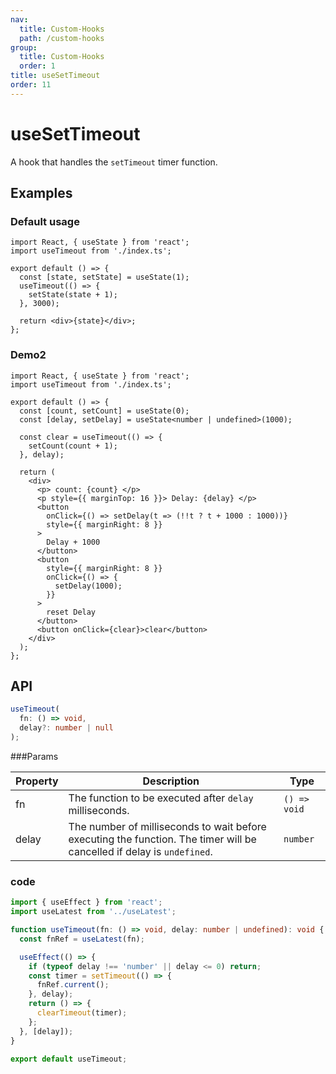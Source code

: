 ```yaml
---
nav:
  title: Custom-Hooks
  path: /custom-hooks
group:
  title: Custom-Hooks
  order: 1
title: useSetTimeout
order: 11
---
```


# useSetTimeout

A hook that handles the `setTimeout` timer function.

## Examples

### Default usage

```tsx
import React, { useState } from 'react';
import useTimeout from './index.ts';

export default () => {
  const [state, setState] = useState(1);
  useTimeout(() => {
    setState(state + 1);
  }, 3000);

  return <div>{state}</div>;
};
```

### Demo2

```tsx
import React, { useState } from 'react';
import useTimeout from './index.ts';

export default () => {
  const [count, setCount] = useState(0);
  const [delay, setDelay] = useState<number | undefined>(1000);

  const clear = useTimeout(() => {
    setCount(count + 1);
  }, delay);

  return (
    <div>
      <p> count: {count} </p>
      <p style={{ marginTop: 16 }}> Delay: {delay} </p>
      <button
        onClick={() => setDelay(t => (!!t ? t + 1000 : 1000))}
        style={{ marginRight: 8 }}
      >
        Delay + 1000
      </button>
      <button
        style={{ marginRight: 8 }}
        onClick={() => {
          setDelay(1000);
        }}
      >
        reset Delay
      </button>
      <button onClick={clear}>clear</button>
    </div>
  );
};
```

## API

```typescript
useTimeout(
  fn: () => void,
  delay?: number | null
);
```

###Params

| Property | Description                                                                                                            | Type         |
| -------- | ---------------------------------------------------------------------------------------------------------------------- | ------------ |
| fn       | The function to be executed after `delay` milliseconds.                                                                | `() => void` |
| delay    | The number of milliseconds to wait before executing the function. The timer will be cancelled if delay is `undefined`. | `number`     | `undefined` |

### code

```ts
import { useEffect } from 'react';
import useLatest from '../useLatest';

function useTimeout(fn: () => void, delay: number | undefined): void {
  const fnRef = useLatest(fn);

  useEffect(() => {
    if (typeof delay !== 'number' || delay <= 0) return;
    const timer = setTimeout(() => {
      fnRef.current();
    }, delay);
    return () => {
      clearTimeout(timer);
    };
  }, [delay]);
}

export default useTimeout;
```
